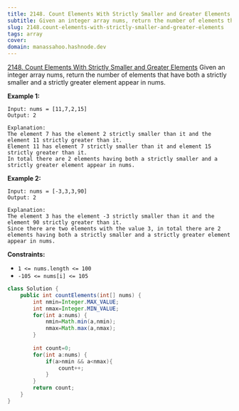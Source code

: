 ```yaml
---
title: 2148. Count Elements With Strictly Smaller and Greater Elements
subtitle: Given an integer array nums, return the number of elements that have both a strictly smaller and a strictly greater element appear in nums.
slug: 2148.count-elements-with-strictly-smaller-and-greater-elements
tags: array
cover: 
domain: manassahoo.hashnode.dev
---
```


[2148. Count Elements With Strictly Smaller and Greater Elements](https://leetcode.com/problems/count-elements-with-strictly-smaller-and-greater-elements/)
Given an integer array nums, return the number of elements that have both a strictly smaller and a strictly greater element appear in nums.


**Example 1:**
```
Input: nums = [11,7,2,15]
Output: 2

Explanation: 
The element 7 has the element 2 strictly smaller than it and the element 11 strictly greater than it.
Element 11 has element 7 strictly smaller than it and element 15 strictly greater than it.
In total there are 2 elements having both a strictly smaller and a strictly greater element appear in nums.
```

**Example 2:**
```
Input: nums = [-3,3,3,90]
Output: 2

Explanation: 
The element 3 has the element -3 strictly smaller than it and the element 90 strictly greater than it.
Since there are two elements with the value 3, in total there are 2 elements having both a strictly smaller and a strictly greater element appear in nums.
```

**Constraints:**

*   `1 <= nums.length <= 100`
*   `-105 <= nums[i] <= 105`

```Java
class Solution {
    public int countElements(int[] nums) {
        int nmin=Integer.MAX_VALUE;
        int nmax=Integer.MIN_VALUE;
        for(int a:nums) {
            nmin=Math.min(a,nmin);
            nmax=Math.max(a,nmax);
        }
        
        int count=0;
        for(int a:nums) {
            if(a>nmin && a<nmax){
                count++;                
            }
        }
        return count;
    }
}
```

